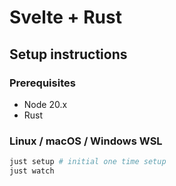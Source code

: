 # Svelte + Rust

## Setup instructions

### Prerequisites

- Node 20.x
- Rust

### Linux / macOS / Windows WSL
```sh
just setup # initial one time setup
just watch
```

